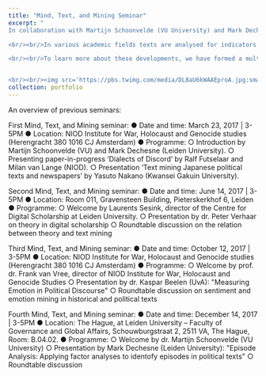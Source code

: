 ```yaml
---
title: "Mind, Text, and Mining Seminar"
excerpt: "
In collaboration with Martijn Schoonvelde (VU University) and Mark Dechesne (Leiden University) I am organizing a frequently recurring seminar on the quantitative analysis of large text corpora. 

<br/><br/>In various academic fields texts are analysed for indicators of speaker personality, or speaker emotions like disgust, anger, and happiness: concepts which have been shown to drive political behaviour or to represent opinions, attitudes or emotionality in relation to certain topics. Quantitative analysis or ‘mining’ of these psychological constructs in the study of historical, social, and political phenomena is burgeoning.

<br/><br/>To learn more about these developments, we have formed a multidisciplinary group of interested and active researchers in the Netherlands by means of a regularly occurring seminar in which best practices in applied work, new methodologies, and substantive new findings are exchanged and discussed. We aim for a group of committed members who intend to participate on a regular basis.


<br/><br/><img src='https://pbs.twimg.com/media/DL8aU6kWAAEproA.jpg:small'>"
collection: portfolio
---
```


An overview of previous seminars:


First Mind, Text, and Mining seminar:
● Date and time: March 23, 2017 | 3-5PM
● Location: NIOD Institute for War, Holocaust and Genocide studies (Herengracht 380 1016 CJ Amsterdam)
● Programme:
○ Introduction by Martijn Schoonvelde (VU) and Mark Dechesne (Leiden University).
○ Presenting paper-in-progress ‘Dialects of Discord’ by Ralf Futselaar and Milan van Lange (NIOD).
○ Presentation ‘Text mining Japanese political texts and newspapers’ by Yasuto Nakano (Kwansei Gakuin University).

Second Mind, Text, and Mining seminar:
● Date and time: June 14, 2017 | 3-5PM
● Location: Room 011, Gravensteen Building, Pieterskerkhof 6, Leiden
● Programme:
○ Welcome by Laurents Sesink, director of the Centre for Digital Scholarship at Leiden University.
○ Presentation by dr. Peter Verhaar on theory in digital scholarship
○ Roundtable discussion on the relation between theory and text mining

 
Third Mind, Text, and Mining seminar:
● Date and time: October 12, 2017 | 3-5PM
● Location: NIOD Institute for War, Holocaust and Genocide studies (Herengracht 380 1016 CJ Amsterdam)
● Programme:
○ Welcome by prof. dr. Frank van Vree, director of NIOD Institute for War, Holocaust and Genocide Studies
○ Presentation by dr. Kaspar Beelen (UvA): "Measuring Emotion in Political Discourse"
○ Roundtable discussion on sentiment and emotion mining in historical and political texts 

Fourth Mind, Text, and Mining seminar:
● Date and time: December 14, 2017 | 3-5PM
● Location: The Hague, at Leiden University – Faculty of Governance and Global Affairs, Schouwburgstraat 2, 2511 VA, The Hague, Room: B.04.02.
● Programme:
○ Welcome by dr. Martijn Schoonvelde (VU University)
○ Presentation by Mark Dechesne (Leiden University): "Episode Analysis: Applying factor analyses to identofy episodes in political texts" 
○ Roundtable discussion


